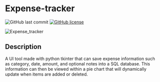 # Expense-tracker
![GitHub last commit](https://img.shields.io/github/last-commit/juanbasora/Expense-tracker)
[![GitHub license](https://img.shields.io/github/license/juanbasora/Expense-tracker)](https://github.com/juanbasora/Expense-tracker)


![Expense_tracker](https://user-images.githubusercontent.com/28414217/163078890-7dd77855-2726-44ae-8b63-dfd055d0c441.JPG)


## Description
 A UI tool made with python tkinter that can save expense information such as category, date, amount, and optional notes into a SQL database. This information can
then be viewed within a pie chart that will dynamically update when items are added or deleted.
